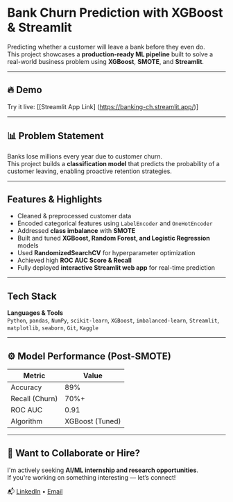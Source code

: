 # Bank Churn Prediction with XGBoost & Streamlit 

Predicting whether a customer will leave a bank before they even do.  
This project showcases a **production-ready ML pipeline** built to solve a real-world business problem using **XGBoost**, **SMOTE**, and **Streamlit**.

---

## 🔥 Demo  
 Try it live: [[Streamlit App Link] (https://banking-ch.streamlit.app/)] 

---

## 📊 Problem Statement  
Banks lose millions every year due to customer churn.  
This project builds a **classification model** that predicts the probability of a customer leaving, enabling proactive retention strategies.

---

## Features & Highlights

- Cleaned & preprocessed customer data  
- Encoded categorical features using `LabelEncoder` and `OneHotEncoder`  
- Addressed **class imbalance** with **SMOTE**  
- Built and tuned **XGBoost, Random Forest, and Logistic Regression** models  
- Used **RandomizedSearchCV** for hyperparameter optimization  
- Achieved high **ROC AUC Score & Recall**  
- Fully deployed **interactive Streamlit web app** for real-time prediction

---

## Tech Stack

**Languages & Tools**  
`Python`, `pandas`, `NumPy`, `scikit-learn`, `XGBoost`, `imbalanced-learn`, `Streamlit`, `matplotlib`, `seaborn`, `Git`, `Kaggle`

---

## ⚙ Model Performance (Post-SMOTE)

| Metric         | Value |
|----------------|-------|
| Accuracy       | 89%   |
| Recall (Churn) | 70%+  |
| ROC AUC        | 0.91  |
| Algorithm      | XGBoost (Tuned) |

---

## 📢 Want to Collaborate or Hire?

I'm actively seeking **AI/ML internship and research opportunities**.  
If you're working on something interesting — let’s connect!

📬 [LinkedIn](https://www.linkedin.com/in/shreeya-srivastava-b19437307/) • [Email](mailto:shreeyasrivastava4@gmail.com)

